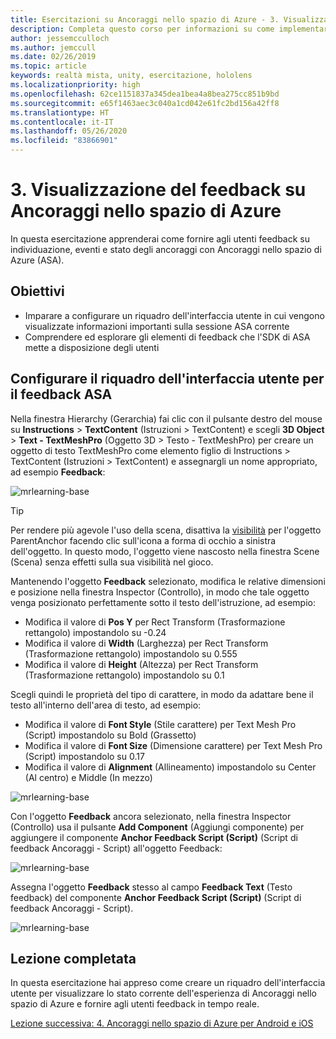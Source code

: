 ```yaml
---
title: Esercitazioni su Ancoraggi nello spazio di Azure - 3. Visualizzazione del feedback su Ancoraggi nello spazio di Azure
description: Completa questo corso per informazioni su come implementare il riconoscimento volto di Azure in un'applicazione di realtà mista.
author: jessemcculloch
ms.author: jemccull
ms.date: 02/26/2019
ms.topic: article
keywords: realtà mista, unity, esercitazione, hololens
ms.localizationpriority: high
ms.openlocfilehash: 62ce1151837a345dea1bea4a8bea275cc851b9bd
ms.sourcegitcommit: e65f1463aec3c040a1cd042e61fc2bd156a42ff8
ms.translationtype: HT
ms.contentlocale: it-IT
ms.lasthandoff: 05/26/2020
ms.locfileid: "83866901"
---
```

# <a name="3-displaying-azure-spatial-anchor-feedback"></a>3. Visualizzazione del feedback su Ancoraggi nello spazio di Azure

In questa esercitazione apprenderai come fornire agli utenti feedback su individuazione, eventi e stato degli ancoraggi con Ancoraggi nello spazio di Azure (ASA).

## <a name="objectives"></a>Obiettivi

* Imparare a configurare un riquadro dell'interfaccia utente in cui vengono visualizzate informazioni importanti sulla sessione ASA corrente
* Comprendere ed esplorare gli elementi di feedback che l'SDK di ASA mette a disposizione degli utenti

## <a name="set-up-asa-feedback-ui-panel"></a>Configurare il riquadro dell'interfaccia utente per il feedback ASA

Nella finestra Hierarchy (Gerarchia) fai clic con il pulsante destro del mouse su **Instructions** > **TextContent** (Istruzioni > TextContent) e scegli **3D Object** > **Text - TextMeshPro** (Oggetto 3D > Testo - TextMeshPro) per creare un oggetto di testo TextMeshPro come elemento figlio di Instructions > TextContent (Istruzioni > TextContent) e assegnargli un nome appropriato, ad esempio **Feedback**:

![mrlearning-base](images/mrlearning-asa/tutorial3-section1-step1-1.png)

> [!TIP]
> Per rendere più agevole l'uso della scena, disattiva la <a href="https://docs.unity3d.com/Manual/SceneVisibility.html" target="_blank">visibilità</a> per l'oggetto ParentAnchor facendo clic sull'icona a forma di occhio a sinistra dell'oggetto. In questo modo, l'oggetto viene nascosto nella finestra Scene (Scena) senza effetti sulla sua visibilità nel gioco.

Mantenendo l'oggetto **Feedback** selezionato, modifica le relative dimensioni e posizione nella finestra Inspector (Controllo), in modo che tale oggetto venga posizionato perfettamente sotto il testo dell'istruzione, ad esempio:

* Modifica il valore di **Pos Y** per Rect Transform (Trasformazione rettangolo) impostandolo su -0.24
* Modifica il valore di **Width** (Larghezza) per Rect Transform (Trasformazione rettangolo) impostandolo su 0.555
* Modifica il valore di **Height** (Altezza) per Rect Transform (Trasformazione rettangolo) impostandolo su 0.1

Scegli quindi le proprietà del tipo di carattere, in modo da adattare bene il testo all'interno dell'area di testo, ad esempio:

* Modifica il valore di **Font Style** (Stile carattere) per Text Mesh Pro (Script) impostandolo su Bold (Grassetto)
* Modifica il valore di **Font Size** (Dimensione carattere) per Text Mesh Pro (Script) impostandolo su 0.17
* Modifica il valore di **Alignment** (Allineamento) impostandolo su Center (Al centro) e Middle (In mezzo)

![mrlearning-base](images/mrlearning-asa/tutorial3-section1-step1-2.png)

Con l'oggetto **Feedback** ancora selezionato, nella finestra Inspector (Controllo) usa il pulsante **Add Component** (Aggiungi componente) per aggiungere il componente **Anchor Feedback Script (Script)** (Script di feedback Ancoraggi - Script) all'oggetto Feedback:

![mrlearning-base](images/mrlearning-asa/tutorial3-section1-step1-3.png)

Assegna l'oggetto **Feedback** stesso al campo **Feedback Text** (Testo feedback) del componente **Anchor Feedback Script (Script)** (Script di feedback Ancoraggi - Script).

![mrlearning-base](images/mrlearning-asa/tutorial3-section1-step1-4.png)

## <a name="congratulations"></a>Lezione completata

In questa esercitazione hai appreso come creare un riquadro dell'interfaccia utente per visualizzare lo stato corrente dell'esperienza di Ancoraggi nello spazio di Azure e fornire agli utenti feedback in tempo reale.

[Lezione successiva: 4. Ancoraggi nello spazio di Azure per Android e iOS](mrlearning-asa-ch4.md)
